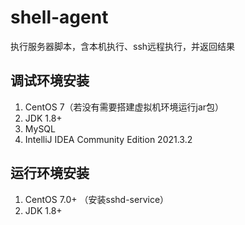 # shell-agent
执行服务器脚本，含本机执行、ssh远程执行，并返回结果

## 调试环境安装
1. CentOS 7（若没有需要搭建虚拟机环境运行jar包）
2. JDK 1.8+
4. MySQL
5. IntelliJ IDEA Community Edition 2021.3.2

## 运行环境安装
1. CentOS 7.0+ （安装sshd-service）
3. JDK 1.8+